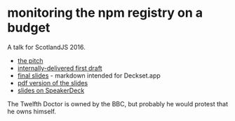 # monitoring the npm registry on a budget

A talk for ScotlandJS 2016.

* [the pitch](pitch.md)  
* [internally-delivered first draft](draft1.md)
* [final slides](slides.md) - markdown intended for Deckset.app
* [pdf version of the slides](slides.pdf)
* [slides on SpeakerDeck](https://speakerdeck.com/ceejbot/monitoring-on-a-budget)

The Twelfth Doctor is owned by the BBC, but probably he would protest that he owns himself.
